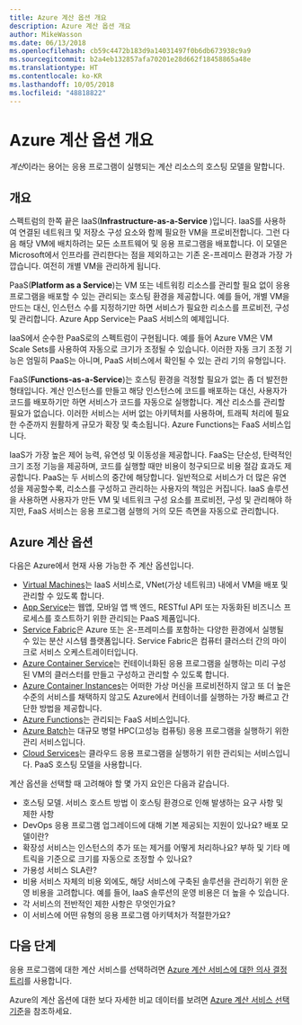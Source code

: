 ```yaml
---
title: Azure 계산 옵션 개요
description: Azure 계산 옵션 개요
author: MikeWasson
ms.date: 06/13/2018
ms.openlocfilehash: cb59c4472b183d9a14031497f0b6db673938c9a9
ms.sourcegitcommit: b2a4eb132857afa70201e28d662f18458865a48e
ms.translationtype: HT
ms.contentlocale: ko-KR
ms.lasthandoff: 10/05/2018
ms.locfileid: "48818822"
---
```

# <a name="overview-of-azure-compute-options"></a>Azure 계산 옵션 개요

*계산*이라는 용어는 응용 프로그램이 실행되는 계산 리소스의 호스팅 모델을 말합니다. 

## <a name="overview"></a>개요

스펙트럼의 한쪽 끝은 IaaS(**Infrastructure-as-a-Service** )입니다. IaaS를 사용하여 연결된 네트워크 및 저장소 구성 요소와 함께 필요한 VM을 프로비전합니다. 그런 다음 해당 VM에 배치하려는 모든 소프트웨어 및 응용 프로그램을 배포합니다. 이 모델은 Microsoft에서 인프라를 관리한다는 점을 제외하고는 기존 온-프레미스 환경과 가장 가깝습니다. 여전히 개별 VM을 관리하게 됩니다.  

PaaS(**Platform as a Service**)는 VM 또는 네트워킹 리소스를 관리할 필요 없이 응용 프로그램을 배포할 수 있는 관리되는 호스팅 환경을 제공합니다. 예를 들어, 개별 VM을 만드는 대신, 인스턴스 수를 지정하기만 하면 서비스가 필요한 리소스를 프로비전, 구성 및 관리합니다. Azure App Service는 PaaS 서비스의 예제입니다.

IaaS에서 순수한 PaaS로의 스펙트럼이 구현됩니다. 예를 들어 Azure VM은 VM Scale Sets를 사용하여 자동으로 크기가 조정될 수 있습니다. 이러한 자동 크기 조정 기능은 엄밀히 PaaS는 아니며, PaaS 서비스에서 확인될 수 있는 관리 기의 유형입니다.

FaaS(**Functions-as-a-Service**)는 호스팅 환경을 걱정할 필요가 없는 좀 더 발전한 형태입니다. 계산 인스턴스를 만들고 해당 인스턴스에 코드를 배포하는 대신, 사용자가 코드를 배포하기만 하면 서비스가 코드를 자동으로 실행합니다. 계산 리소스를 관리할 필요가 없습니다. 이러한 서비스는 서버 없는 아키텍처를 사용하며, 트래픽 처리에 필요한 수준까지 원활하게 규모가 확장 및 축소됩니다. Azure Functions는 FaaS 서비스입니다.

IaaS가 가장 높은 제어 능력, 유연성 및 이동성을 제공합니다. FaaS는 단순성, 탄력적인 크기 조정 기능을 제공하며, 코드를 실행할 때만 비용이 청구되므로 비용 절감 효과도 제공합니다. PaaS는 두 서비스의 중간에 해당합니다. 일반적으로 서비스가 더 많은 유연성을 제공할수록, 리소스를 구성하고 관리하는 사용자의 책임은 커집니다. IaaS 솔루션을 사용하면 사용자가 만든 VM 및 네트워크 구성 요소를 프로비전, 구성 및 관리해야 하지만, FaaS 서비스는 응용 프로그램 실행의 거의 모든 측면을 자동으로 관리합니다.

## <a name="azure-compute-options"></a>Azure 계산 옵션

다음은 Azure에서 현재 사용 가능한 주 계산 옵션입니다.

- [Virtual Machines](/azure/virtual-machines/)는 IaaS 서비스로, VNet(가상 네트워크) 내에서 VM을 배포 및 관리할 수 있도록 합니다.
- [App Service](/azure/app-service/app-service-value-prop-what-is)는 웹앱, 모바일 앱 백 엔드, RESTful API 또는 자동화된 비즈니스 프로세스를 호스트하기 위한 관리되는 PaaS 제품입니다.
- [Service Fabric](/azure/service-fabric/service-fabric-overview)은 Azure 또는 온-프레미스를 포함하는 다양한 환경에서 실행될 수 있는 분산 시스템 플랫폼입니다. Service Fabric은 컴퓨터 클러스터 간의 마이크로 서비스 오케스트레이터입니다. 
- [Azure Container Service](/azure/container-service/container-service-intro)는 컨테이너화된 응용 프로그램을 실행하는 미리 구성된 VM의 클러스터를 만들고 구성하고 관리할 수 있도록 합니다.
- [Azure Container Instances](/azure/container-instances/container-instances-overview)는 어떠한 가상 머신을 프로비전하지 않고 또 더 높은 수준의 서비스를 채택하지 않고도 Azure에서 컨테이너를 실행하는 가장 빠르고 간단한 방법을 제공합니다.
- [Azure Functions](/azure/azure-functions/functions-overview)는 관리되는 FaaS 서비스입니다.
- [Azure Batch](/azure/batch/batch-technical-overview)는 대규모 병렬 HPC(고성능 컴퓨팅) 응용 프로그램을 실행하기 위한 관리 서비스입니다.
- [Cloud Services](/azure/cloud-services/cloud-services-choose-me)는 클라우드 응용 프로그램을 실행하기 위한 관리되는 서비스입니다. PaaS 호스팅 모델을 사용합니다. 

계산 옵션을 선택할 때 고려해야 할 몇 가지 요인은 다음과 같습니다.

- 호스팅 모델. 서비스 호스트 방법 이 호스팅 환경으로 인해 발생하는 요구 사항 및 제한 사항 
- DevOps 응용 프로그램 업그레이드에 대해 기본 제공되는 지원이 있나요? 배포 모델이란?
- 확장성 서비스는 인스턴스의 추가 또는 제거를 어떻게 처리하나요? 부하 및 기타 메트릭을 기준으로 크기를 자동으로 조정할 수 있나요? 
- 가용성 서비스 SLA란? 
- 비용 서비스 자체의 비용 외에도, 해당 서비스에 구축된 솔루션을 관리하기 위한 운영 비용을 고려합니다. 예를 들어, IaaS 솔루션의 운영 비용은 더 높을 수 있습니다.
- 각 서비스의 전반적인 제한 사항은 무엇인가요? 
- 이 서비스에 어떤 유형의 응용 프로그램 아키텍처가 적절한가요? 

## <a name="next-steps"></a>다음 단계

응용 프로그램에 대한 계산 서비스를 선택하려면 [Azure 계산 서비스에 대한 의사 결정 트리](./compute-decision-tree.md)를 사용합니다.

Azure의 계산 옵션에 대한 보다 자세한 비교 데이터를 보려면 [Azure 계산 서비스 선택 기준](./compute-comparison.md)을 참조하세요.
